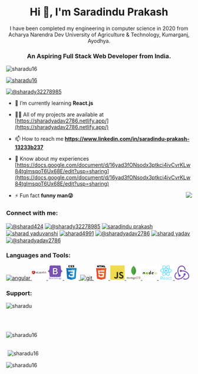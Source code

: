 <h1 align="center">Hi 👋, I'm Saradindu Prakash</h1>
<p align="center">I have been completed my engineering in computer science in 2020 from Acharya Narendra Dev University of Agriculture & Technology, Kumarganj, Ayodhya.</p>
<h3 align="center">An Aspiring Full Stack Web Developer from India.</h3>

<p align="left"> <img src="https://komarev.com/ghpvc/?username=sharadu16&label=Profile%20views&color=0e75b6&style=flat" alt="sharadu16" /> </p>

<p align="left"> <a href="https://github.com/ryo-ma/github-profile-trophy"><img src="https://github-profile-trophy.vercel.app/?username=sharadu16&theme=algolia" alt="sharadu16" /></a> </p>

<p align="left"> <a href="https://twitter.com/@sharady32278985" target="blank"><img src="https://img.shields.io/twitter/follow/@sharady32278985?logo=twitter&style=for-the-badge" alt="@sharady32278985" /></a> </p>

- 🌱 I’m currently learning **React.js**

- 👨‍💻 All of my projects are available at [https://sharadyadav2786.netlify.app/](https://sharadyadav2786.netlify.app/)

- 📫 How to reach me **https://www.linkedin.com/in/saradindu-prakash-13233b237**

- 📄 Know about my experiences [https://docs.google.com/document/d/16yad3fONsodx3ptkci4ivCvrKLw84tglmsqoT6Ux68E/edit?usp=sharing](https://docs.google.com/document/d/16yad3fONsodx3ptkci4ivCvrKLw84tglmsqoT6Ux68E/edit?usp=sharing)

<img align="right" src="https://cdn3d.iconscout.com/3d/premium/thumb/web-developer-5019746-4183733.png" ></img>

- ⚡ Fun fact **funny man😜**

<h3 align="left">Connect with me:</h3>
<p align="left">
<a href="https://codepen.io/@sharad424" target="blank"><img align="center" src="https://raw.githubusercontent.com/rahuldkjain/github-profile-readme-generator/master/src/images/icons/Social/codepen.svg" alt="@sharad424" height="30" width="40" /></a>
<a href="https://twitter.com/@sharady32278985" target="blank"><img align="center" src="https://raw.githubusercontent.com/rahuldkjain/github-profile-readme-generator/master/src/images/icons/Social/twitter.svg" alt="@sharady32278985" height="30" width="40" /></a>
<a href="https://linkedin.com/in/saradindu prakash" target="blank"><img align="center" src="https://raw.githubusercontent.com/rahuldkjain/github-profile-readme-generator/master/src/images/icons/Social/linked-in-alt.svg" alt="saradindu prakash" height="30" width="40" /></a>
<a href="https://fb.com/sharad yaduvanshi" target="blank"><img align="center" src="https://raw.githubusercontent.com/rahuldkjain/github-profile-readme-generator/master/src/images/icons/Social/facebook.svg" alt="sharad yaduvanshi" height="30" width="40" /></a>
<a href="https://instagram.com/sharad4991" target="blank"><img align="center" src="https://raw.githubusercontent.com/rahuldkjain/github-profile-readme-generator/master/src/images/icons/Social/instagram.svg" alt="sharad4991" height="30" width="40" /></a>
<a href="https://medium.com/@sharadyadav2786" target="blank"><img align="center" src="https://raw.githubusercontent.com/rahuldkjain/github-profile-readme-generator/master/src/images/icons/Social/medium.svg" alt="@sharadyadav2786" height="30" width="40" /></a>
<a href="https://www.youtube.com/c/sharad yadav" target="blank"><img align="center" src="https://raw.githubusercontent.com/rahuldkjain/github-profile-readme-generator/master/src/images/icons/Social/youtube.svg" alt="sharad yadav" height="30" width="40" /></a>
<a href="https://www.hackerrank.com/@sharadyadav2786" target="blank"><img align="center" src="https://raw.githubusercontent.com/rahuldkjain/github-profile-readme-generator/master/src/images/icons/Social/hackerrank.svg" alt="@sharadyadav2786" height="30" width="40" /></a>
</p>

<h3 align="left">Languages and Tools:</h3>
<p align="left"> <a href="https://angular.io" target="_blank" rel="noreferrer"> <img src="https://angular.io/assets/images/logos/angular/angular.svg" alt="angular" width="40" height="40"/> </a> <a href="https://angular.io" target="_blank" rel="noreferrer"> <img src="https://raw.githubusercontent.com/devicons/devicon/master/icons/angularjs/angularjs-original-wordmark.svg" alt="angularjs" width="40" height="40"/> </a> <a href="https://getbootstrap.com" target="_blank" rel="noreferrer"> <img src="https://raw.githubusercontent.com/devicons/devicon/master/icons/bootstrap/bootstrap-plain-wordmark.svg" alt="bootstrap" width="40" height="40"/> </a> <a href="https://www.w3schools.com/css/" target="_blank" rel="noreferrer"> <img src="https://raw.githubusercontent.com/devicons/devicon/master/icons/css3/css3-original-wordmark.svg" alt="css3" width="40" height="40"/> </a> <a href="https://git-scm.com/" target="_blank" rel="noreferrer"> <img src="https://www.vectorlogo.zone/logos/git-scm/git-scm-icon.svg" alt="git" width="40" height="40"/> </a> <a href="https://www.w3.org/html/" target="_blank" rel="noreferrer"> <img src="https://raw.githubusercontent.com/devicons/devicon/master/icons/html5/html5-original-wordmark.svg" alt="html5" width="40" height="40"/> </a> <a href="https://developer.mozilla.org/en-US/docs/Web/JavaScript" target="_blank" rel="noreferrer"> <img src="https://raw.githubusercontent.com/devicons/devicon/master/icons/javascript/javascript-original.svg" alt="javascript" width="40" height="40"/> </a> <a href="https://www.mongodb.com/" target="_blank" rel="noreferrer"> <img src="https://raw.githubusercontent.com/devicons/devicon/master/icons/mongodb/mongodb-original-wordmark.svg" alt="mongodb" width="40" height="40"/> </a> <a href="https://nodejs.org" target="_blank" rel="noreferrer"> <img src="https://raw.githubusercontent.com/devicons/devicon/master/icons/nodejs/nodejs-original-wordmark.svg" alt="nodejs" width="40" height="40"/> </a> <a href="https://reactjs.org/" target="_blank" rel="noreferrer"> <img src="https://raw.githubusercontent.com/devicons/devicon/master/icons/react/react-original-wordmark.svg" alt="react" width="40" height="40"/> </a> <a href="https://redux.js.org" target="_blank" rel="noreferrer"> <img src="https://raw.githubusercontent.com/devicons/devicon/master/icons/redux/redux-original.svg" alt="redux" width="40" height="40"/> </a> </p>

<h3 align="left">Support:</h3>
<p><a href="https://www.buymeacoffee.com/sharadu"> <img align="left" src="https://cdn.buymeacoffee.com/buttons/v2/default-yellow.png" height="50" width="210" alt="sharadu" /><br></a></p><br><br>

<p><img align="left" src="https://github-readme-stats.vercel.app/api/top-langs?username=sharadu16&show_icons=true&locale=en&layout=compact" alt="sharadu16" /></p>
<br><br>
<p>&nbsp;<img align="center" src="https://github-readme-stats.vercel.app/api?username=sharadu16&show_icons=true&locale=en" alt="sharadu16" /></p>

<p><img align="center" src="https://github-readme-streak-stats.herokuapp.com/?user=sharadu16&" alt="sharadu16" /></p>



